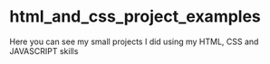 # html_and_css_project_examples
Here you can see my small projects I did using my HTML, CSS and JAVASCRIPT skills
